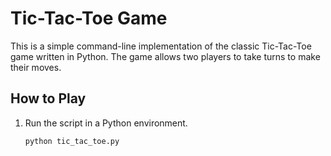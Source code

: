 # Tic-Tac-Toe Game

This is a simple command-line implementation of the classic Tic-Tac-Toe game written in Python. The game allows two players to take turns to make their moves.

## How to Play

1. Run the script in a Python environment.

   ```bash
   python tic_tac_toe.py

